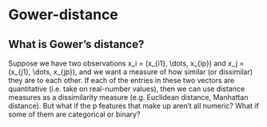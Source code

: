 # Gower-distance

## What is Gower’s distance?

Suppose we have two observations x_i = (x_{i1}, \dots, x_{ip}) and x_j = (x_{j1}, \dots, x_{jp}), and we want a measure of how similar (or dissimilar) they are to each other. If each of the entries in these two vectors are quantitative (i.e. take on real-number values), then we can use distance measures as a dissimilarity measure (e.g. Euclidean distance, Manhattan distance). But what if the p features that make up aren’t all numeric? What if some of them are categorical or binary?
